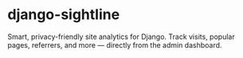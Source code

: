 # django-sightline
Smart, privacy-friendly site analytics for Django. Track visits, popular pages, referrers, and more — directly from the admin dashboard.

